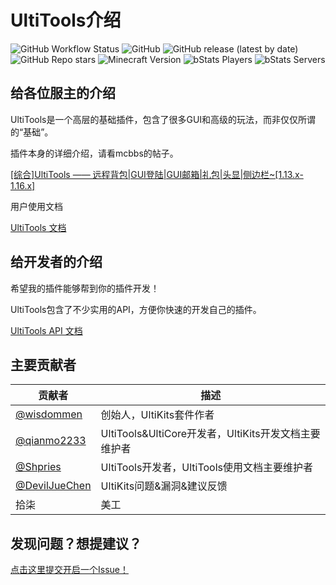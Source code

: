 # UltiTools介绍
![GitHub Workflow Status](https://img.shields.io/github/workflow/status/wisdommen/UltiTools/Plugin%20Test)
![GitHub](https://img.shields.io/github/license/wisdommen/UltiTools)
![GitHub release (latest by date)](https://img.shields.io/github/v/release/wisdommen/UltiTools)
![GitHub Repo stars](https://img.shields.io/github/stars/wisdommen/UltiTools)
![Minecraft Version](https://img.shields.io/badge/Minecraft-1.8--1.18-blue)
![bStats Players](https://img.shields.io/bstats/players/8652)
![bStats Servers](https://img.shields.io/bstats/servers/8652)

## 给各位服主的介绍

UltiTools是一个高层的基础插件，包含了很多GUI和高级的玩法，而非仅仅所谓的“基础”。

插件本身的详细介绍，请看mcbbs的帖子。

[\[综合\]UltiTools —— 远程背包\|GUI登陆\|GUI邮箱\|礼包\|头显\|侧边栏~\[1.13.x-1.16.x\]](https://www.mcbbs.net/thread-1062730-1-1.html)

用户使用文档

[UltiTools 文档](https://doc.ultitools.ultikits.com/)

## 给开发者的介绍

希望我的插件能够帮到你的插件开发！

UltiTools包含了不少实用的API，方便你快速的开发自己的插件。

[UltiTools API 文档](https://doc.dev.ultikits.com/)

## 主要贡献者
| 贡献者         | 描述                                    |
|---------------|-----------------------------------------|
| [@wisdommen](https://github.com/wisdommen)       | 创始人，UltiKits套件作者                            |
| [@qianmo2233](https://github.com/qianmo2233)     | UltiTools&UltiCore开发者，UltiKits开发文档主要维护者 |
| [@Shpries](https://github.com/Shpries)           | UltiTools开发者，UltiTools使用文档主要维护者         |
| [@DevilJueChen](https://github.com/DevilJueChen) | UltiKits问题&漏洞&建议反馈                          |
| 拾柒          | 美工                                               |
## 发现问题？想提建议？
[点击这里提交开启一个Issue！](https://github.com/wisdommen/UltiTools/issues/new)
